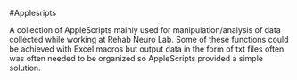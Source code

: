 #Applesripts

A collection of AppleScripts mainly used for manipulation/analysis of data collected while working at Rehab Neuro Lab.
Some of these functions could be achieved with Excel macros but output data in the form of txt files often was often needed to be organized
so AppleScripts provided a simple solution. 